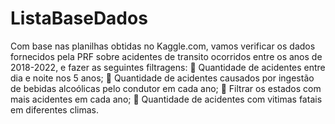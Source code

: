 # ListaBaseDados

Com base nas planilhas obtidas no Kaggle.com, vamos verificar os dados fornecidos pela PRF 
sobre acidentes de transito ocorridos entre os anos de 2018-2022, e fazer as seguintes 
filtragens:
 Quantidade de acidentes entre dia e noite nos 5 anos;
 Quantidade de acidentes causados por ingestão de bebidas alcoólicas pelo condutor 
em cada ano;
 Filtrar os estados com mais acidentes em cada ano;
 Quantidade de acidentes com vitimas fatais em diferentes climas.

